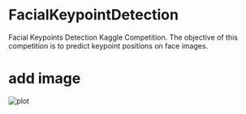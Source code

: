 # FacialKeypointDetection
Facial Keypoints Detection Kaggle Competition. The objective of this competition is to predict keypoint positions on face images.

# add image 
![plot](./data/images/examples.png.png)
